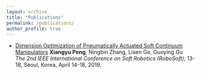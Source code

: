 ```yaml
---
layout: archive
title: "Publications"
permalink: /publications/
author_profile: true
---
```


* [Dimension Optimization of Pneumatically Actuated Soft Continuum Manipulators](https://ieeexplore.ieee.org/stamp/stamp.jsp?tp=&arnumber=8722816)
**Xiangyu Peng**, Ningbin Zhang, Lisen Ge, Guoying Gu           
_The 2nd IEEE International Conference on Soft Robotics (RoboSoft)_, 13-18, Seoul, Korea, April 14-18, 2019.
